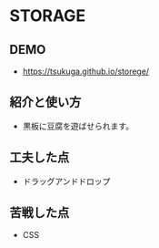 # STORAGE

## DEMO

  - https://tsukuga.github.io/storege/

## 紹介と使い方

  - 黒板に豆腐を遊ばせられます。

## 工夫した点

  - ドラッグアンドドロップ

## 苦戦した点

  - CSS
